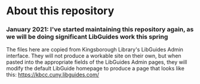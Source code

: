 # About this repository

### January 2021: I've started maintaining this repository again, as we will be doing significant LibGuides work this spring

The files here are copied from Kingsborough Library's LibGuides Admin interface. They will not produce a workable site on their own, but when pasted into the appropriate fields of the LibGuides Admin pages, they will modify the default LibGuide homepage to produce a page that looks like this: https://kbcc.cuny.libguides.com/
